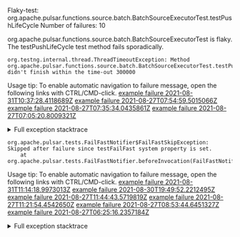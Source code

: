         
Flaky-test: org.apache.pulsar.functions.source.batch.BatchSourceExecutorTest.testPushLifeCycle
Number of failures: 10

org.apache.pulsar.functions.source.batch.BatchSourceExecutorTest is flaky. The testPushLifeCycle test method fails sporadically.

```
org.testng.internal.thread.ThreadTimeoutException: Method org.apache.pulsar.functions.source.batch.BatchSourceExecutorTest.testPushLifeCycle() didn't finish within the time-out 300000
```

Usage tip: To enable automatic navigation to failure message, open the following links with CTRL/CMD-click.
[example failure 2021-08-31T10:37:28.4118689Z](https://github.com/apache/pulsar/runs/3471561077?check_suite_focus=true#step:8:8442)
[example failure 2021-08-27T07:54:59.5015066Z](https://github.com/apache/pulsar/runs/3440706428?check_suite_focus=true#step:8:10569)
[example failure 2021-08-27T07:35:34.0435861Z](https://github.com/apache/pulsar/runs/3440706428?check_suite_focus=true#step:8:5150)
[example failure 2021-08-27T07:05:20.8009321Z](https://github.com/apache/pulsar/runs/3440456735?check_suite_focus=true#step:8:6786)


<details>
<summary>Full exception stacktrace</summary>
<code><pre>
org.testng.internal.thread.ThreadTimeoutException: Method org.apache.pulsar.functions.source.batch.BatchSourceExecutorTest.testPushLifeCycle() didn't finish within the time-out 300000
	at org.testng.internal.MethodInvocationHelper.invokeWithTimeoutWithNewExecutor(MethodInvocationHelper.java:371)
	at org.testng.internal.MethodInvocationHelper.invokeWithTimeout(MethodInvocationHelper.java:282)
	at org.testng.internal.TestInvoker.invokeMethod(TestInvoker.java:605)
	at org.testng.internal.TestInvoker.retryFailed(TestInvoker.java:214)
	at org.testng.internal.MethodRunner.runInSequence(MethodRunner.java:58)
	at org.testng.internal.TestInvoker$MethodInvocationAgent.invoke(TestInvoker.java:822)
	at org.testng.internal.TestInvoker.invokeTestMethods(TestInvoker.java:147)
	at org.testng.internal.TestMethodWorker.invokeTestMethods(TestMethodWorker.java:146)
	at org.testng.internal.TestMethodWorker.run(TestMethodWorker.java:128)
	at java.base/java.util.ArrayList.forEach(ArrayList.java:1541)
	at org.testng.TestRunner.privateRun(TestRunner.java:764)
	at org.testng.TestRunner.run(TestRunner.java:585)
	at org.testng.SuiteRunner.runTest(SuiteRunner.java:384)
	at org.testng.SuiteRunner.runSequentially(SuiteRunner.java:378)
	at org.testng.SuiteRunner.privateRun(SuiteRunner.java:337)
	at org.testng.SuiteRunner.run(SuiteRunner.java:286)
	at org.testng.SuiteRunnerWorker.runSuite(SuiteRunnerWorker.java:53)
	at org.testng.SuiteRunnerWorker.run(SuiteRunnerWorker.java:96)
	at org.testng.TestNG.runSuitesSequentially(TestNG.java:1218)
	at org.testng.TestNG.runSuitesLocally(TestNG.java:1140)
	at org.testng.TestNG.runSuites(TestNG.java:1069)
	at org.testng.TestNG.run(TestNG.java:1037)
	at org.apache.maven.surefire.testng.TestNGExecutor.run(TestNGExecutor.java:135)
	at org.apache.maven.surefire.testng.TestNGDirectoryTestSuite.executeSingleClass(TestNGDirectoryTestSuite.java:112)
	at org.apache.maven.surefire.testng.TestNGDirectoryTestSuite.executeLazy(TestNGDirectoryTestSuite.java:123)
	at org.apache.maven.surefire.testng.TestNGDirectoryTestSuite.execute(TestNGDirectoryTestSuite.java:90)
	at org.apache.maven.surefire.testng.TestNGProvider.invoke(TestNGProvider.java:146)
	at org.apache.maven.surefire.booter.ForkedBooter.invokeProviderInSameClassLoader(ForkedBooter.java:384)
	at org.apache.maven.surefire.booter.ForkedBooter.runSuitesInProcess(ForkedBooter.java:345)
	at org.apache.maven.surefire.booter.ForkedBooter.execute(ForkedBooter.java:126)
	at org.apache.maven.surefire.booter.ForkedBooter.main(ForkedBooter.java:418)

</pre></code>
</details>

```
org.apache.pulsar.tests.FailFastNotifier$FailFastSkipException: Skipped after failure since testFailFast system property is set.
	at org.apache.pulsar.tests.FailFastNotifier.beforeInvocation(FailFastNotifier.java:88)

```

Usage tip: To enable automatic navigation to failure message, open the following links with CTRL/CMD-click.
[example failure 2021-08-31T11:14:18.9973013Z](https://github.com/apache/pulsar/runs/3472022291?check_suite_focus=true#step:8:5190)
[example failure 2021-08-30T19:49:52.2212495Z](https://github.com/apache/pulsar/runs/3465551686?check_suite_focus=true#step:8:6837)
[example failure 2021-08-27T11:44:43.5719819Z](https://github.com/apache/pulsar/runs/3442570175?check_suite_focus=true#step:8:8466)
[example failure 2021-08-27T11:21:54.4542650Z](https://github.com/apache/pulsar/runs/3442396885?check_suite_focus=true#step:8:6869)
[example failure 2021-08-27T08:53:44.6451327Z](https://github.com/apache/pulsar/runs/3441276090?check_suite_focus=true#step:8:5192)
[example failure 2021-08-27T06:25:16.2357184Z](https://github.com/apache/pulsar/runs/3440270116?check_suite_focus=true#step:8:5198)


<details>
<summary>Full exception stacktrace</summary>
<code><pre>
org.apache.pulsar.tests.FailFastNotifier$FailFastSkipException: Skipped after failure since testFailFast system property is set.
	at org.apache.pulsar.tests.FailFastNotifier.beforeInvocation(FailFastNotifier.java:88)

</pre></code>
</details>


